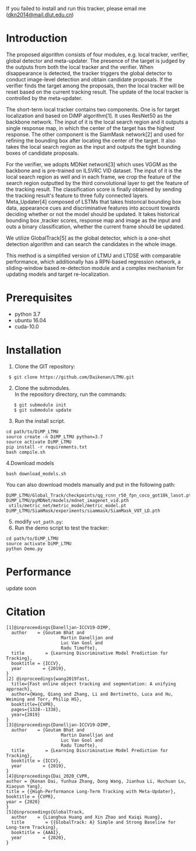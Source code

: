 
If you failed to install and run this tracker, please email me (<dkn2014@mail.dlut.edu.cn>)

# Introduction

The proposed algorithm consists of four modules, e.g. local tracker, verifier, global detector and meta-updater. The presence of the target is judged by the outputs from both the local tracker and the verifier. When disappearance is detected, the tracker triggers the global detector to conduct image-level detection and obtain candidate proposals. If the verifier finds the target among the proposals, then the local tracker will be reset based on the current tracking result. The update of the local tracker is controlled by the meta-updater.

The short-term local tracker contains two components. One is for target localization and based on DiMP algorithm[1]. It uses ResNet50 as the backbone network. The input of it is the local search region and it outputs a single response map, in which the center of the target has the highest response. The other component is the SiamMask network[2] and used for refining the bounding box after locating the center of the target. It also takes the local search region as the input and outputs the tight bounding boxes of candidate proposals. 

For the verifier, we adopts MDNet network[3] which uses VGGM as the backbone and is pre-trained on ILSVRC VID dataset. The input of it is the local search region as well and in each frame, we crop the feature of the search region outputted by the third convolutional layer to get the feature of the tracking result. The classification score is finally obtained by sending the tracking result's feature to three fully connected layers.
Meta_Updater[4] composed of LSTMs that takes historical bounding box data, appearance cues and discriminative features into account towards deciding whether or not the model should be updated. It takes historical bounding box ,tracker scores, response map and image as the input and outs a binary classification, whether the current frame should be updated. 

We utilize GlobalTrack[5] as the global detector, which is a one-shot detection algorithm and can search the candidates in the whole image.

This method is a simplified version of LTMU and LTDSE with comparable performance, which additionally has a RPN-based regression network, a sliding-window based re-detection module and a complex mechanism for updating models and target re-localization.

# Prerequisites

* python 3.7
* ubuntu 16.04
* cuda-10.0

# Installation
1. Clone the GIT repository:
```
 $ git clone https://github.com/Daikenan/LTMU.git
```
2. Clone the submodules.  
   In the repository directory, run the commands:
```
   $ git submodule init  
   $ git submodule update
```
3. Run the install script. 
```
cd path/to/DiMP_LTMU
source create -n DiMP_LTMU python=3.7
source activate DiMP_LTMU
pip install -r requirements.txt
bash compile.sh
```
4.Download models
```
bash download_models.sh
```
You can also download models manually and put in the following path:
```
DiMP_LTMU/Global_Track/checkpoints/qg_rcnn_r50_fpn_coco_got10k_lasot.pth
DiMP_LTMU/pyMDNet/models/mdnet_imagenet_vid.pth
 utils/metric_net/metric_model/metric_model.pt
DiMP_LTMU/SiamMask/experiments/siammask/SiamMask_VOT_LD.pth
```
5. modify ``vot_path.py``:
6. Run the demo script to test the tracker:
```
cd path/to/DiMP_LTMU
source activate DiMP_LTMU
python Demo.py
```
# Performance
update soon
# Citation
```
[1]@inproceedings{Danelljan-ICCV19-DIMP,
  author    = {Goutam Bhat and
                     Martin Danelljan and
                     Luc Van Gool and
                     Radu Timofte},
  title        = {Learning Discriminative Model Prediction for Tracking},
  booktitle = {ICCV},
  year        = {2019},
}
[2] @inproceedings{wang2019fast,
  title={Fast online object tracking and segmentation: A unifying approach},
  author={Wang, Qiang and Zhang, Li and Bertinetto, Luca and Hu, Weiming and Torr, Philip HS},
  booktitle={CVPR},
  pages={1328--1338},
  year={2019}
}
[3]@inproceedings{Danelljan-ICCV19-DIMP,
  author    = {Goutam Bhat and
                     Martin Danelljan and
                     Luc Van Gool and
                     Radu Timofte},
  title        = {Learning Discriminative Model Prediction for Tracking},
  booktitle = {ICCV},
  year        = {2019},
}
[4]@inproceedings{Dai_2020_CVPR,
author = {Kenan Dai, Yunhua Zhang, Dong Wang, Jianhua Li, Huchuan Lu, Xiaoyun Yang},
title = {{High-Performance Long-Term Tracking with Meta-Updater},
booktitle = {CVPR},
year = {2020}
}
[5]@inproceedings{GlobalTrack,
  author    = {Lianghua Huang and Xin Zhao and Kaiqi Huang},
  title        = {{GlobalTrack: A} Simple and Strong Baseline for Long-term Tracking},
  booktitle = {AAAI},
  year        = {2020},
}
```
